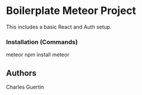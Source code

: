 # Boilerplate Meteor Project

This includes a basic React and Auth setup.

### Installation (Commands)

meteor npm install
meteor

## Authors

Charles Guertin
